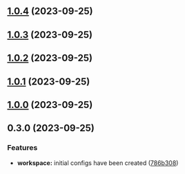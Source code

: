 ## [1.0.4](https://github.com/Yurchishin/anylint/compare/prettier-config-v1.0.3...prettier-config-v1.0.4) (2023-09-25)

## [1.0.3](https://github.com/Yurchishin/anylint/compare/prettier-config-v1.0.2...prettier-config-v1.0.3) (2023-09-25)

## [1.0.2](https://github.com/Yurchishin/anylint/compare/prettier-config-v1.0.1...prettier-config-v1.0.2) (2023-09-25)

## [1.0.1](https://github.com/Yurchishin/anylint/compare/prettier-config-v1.0.0...prettier-config-v1.0.1) (2023-09-25)

## [1.0.0](https://github.com/Yurchishin/anylint/compare/prettier-config-v0.3.1...prettier-config-v1.0.0) (2023-09-25)

## 0.3.0 (2023-09-25)

### Features

- **workspace:** initial configs have been created ([786b308](https://github.com/Yurchishin/anylint/commit/4cb568a744e417a749644a8df5be243db2a9861f))
